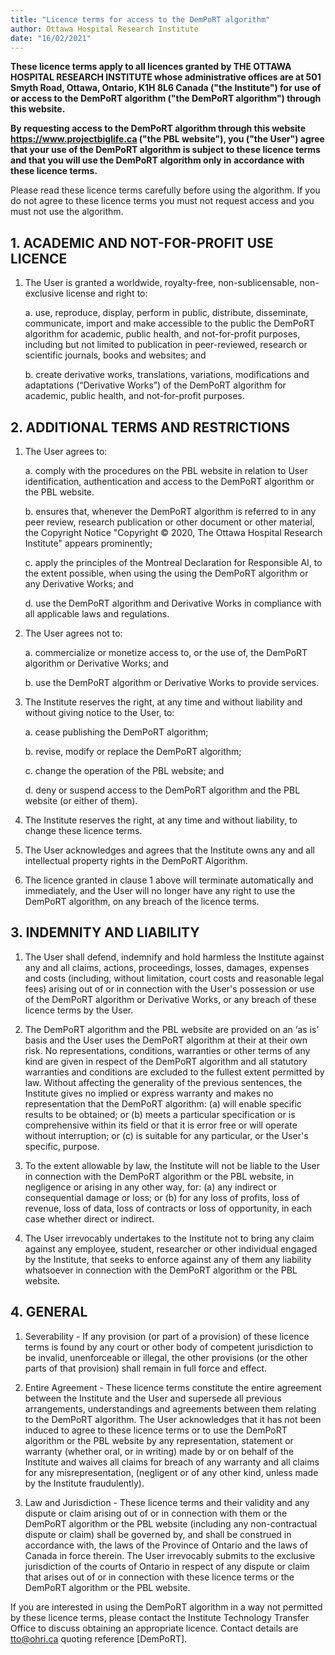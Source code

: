 ```yaml
---
title: "Licence terms for access to the DemPoRT algorithm"
author: Ottawa Hospital Research Institute
date: "16/02/2021"
---
```


**These licence terms apply to all licences granted by THE OTTAWA HOSPITAL RESEARCH INSTITUTE whose administrative offices are at 501 Smyth Road, Ottawa, Ontario, K1H 8L6 Canada ("the Institute") for use of or access to the DemPoRT algorithm ("the DemPoRT algorithm") through this website.**

**By requesting access to the DemPoRT algorithm through this website https://www.projectbiglife.ca ("the PBL website"), you ("the User") agree that your use of the DemPoRT algorithm is subject to these licence terms and that you will use the DemPoRT algorithm only in accordance with these licence terms.**

Please read these licence terms carefully before using the algorithm. If you do not agree to these licence terms you must not request access and you must not use the algorithm.

## 1. ACADEMIC AND NOT-FOR-PROFIT USE LICENCE

1. The User is granted a worldwide, royalty-free, non-sublicensable, non-exclusive license and right to:

   a. use, reproduce, display, perform in public, distribute, disseminate, communicate, import and make accessible to the public the DemPoRT algorithm for academic, public health, and not-for-profit purposes, including but not limited to publication in peer-reviewed, research or scientific journals, books and websites; and

   b. create derivative works, translations, variations, modifications and adaptations (“Derivative Works”) of the DemPoRT algorithm for academic, public health, and not-for-profit purposes.

## 2. ADDITIONAL TERMS AND RESTRICTIONS

1. The User agrees to:

   a. comply with the procedures on the PBL website in relation to User identification, authentication and access to the DemPoRT algorithm or the PBL website.

   b. ensures that, whenever the DemPoRT algorithm is referred to in any peer review, research publication or other document or other material, the Copyright Notice "Copyright © 2020, The Ottawa Hospital Research Institute" appears prominently;

   c. apply the principles of the Montreal Declaration for Responsible AI, to the extent possible, when using the using the DemPoRT algorithm or any Derivative Works; and

   d. use the DemPoRT algorithm and Derivative Works in compliance with all applicable laws and regulations.

2. The User agrees not to:

   a. commercialize or monetize access to, or the use of, the DemPoRT algorithm or Derivative Works; and

   b. use the DemPoRT algorithm or Derivative Works to provide services.

3. The Institute reserves the right, at any time and without liability and without giving notice to the User, to:

   a. cease publishing the DemPoRT algorithm;

   b. revise, modify or replace the DemPoRT algorithm;

   c. change the operation of the PBL website; and

   d. deny or suspend access to the DemPoRT algorithm and the PBL website (or either of them).

4. The Institute reserves the right, at any time and without liability, to change these licence terms.

5. The User acknowledges and agrees that the Institute owns any and all intellectual property rights in the DemPoRT Algorithm.

6. The licence granted in clause 1 above will terminate automatically and immediately, and the User will no longer have any right to use the DemPoRT algorithm, on any breach of the licence terms.

## 3. INDEMNITY AND LIABILITY

1. The User shall defend, indemnify and hold harmless the Institute against any and all claims, actions, proceedings, losses, damages, expenses and costs (including, without limitation, court costs and reasonable legal fees) arising out of or in connection with the User's possession or use of the DemPoRT algorithm or Derivative Works, or any breach of these licence terms by the User.

2. The DemPoRT algorithm and the PBL website are provided on an ‘as is’ basis and the User uses the DemPoRT algorithm at their at their own risk. No representations, conditions, warranties or other terms of any kind are given in respect of the DemPoRT algorithm and all statutory warranties and conditions are excluded to the fullest extent permitted by law. Without affecting the generality of the previous sentences, the Institute gives no implied or express warranty and makes no representation that the DemPoRT algorithm: (a) will enable specific results to be obtained; or (b) meets a particular specification or is comprehensive within its field or that it is error free or will operate without interruption; or (c) is suitable for any particular, or the User's specific, purpose.

3. To the extent allowable by law, the Institute will not be liable to the User in connection with the DemPoRT algorithm or the PBL website, in negligence or arising in any other way, for: (a) any indirect or consequential damage or loss; or (b) for any loss of profits, loss of revenue, loss of data, loss of contracts or loss of opportunity, in each case whether direct or indirect.

4. The User irrevocably undertakes to the Institute not to bring any claim against any employee, student, researcher or other individual engaged by the Institute, that seeks to enforce against any of them any liability whatsoever in connection with the DemPoRT algorithm or the PBL website.

## 4. GENERAL

1. Severability - If any provision (or part of a provision) of these licence terms is found by any court or other body of competent jurisdiction to be invalid, unenforceable or illegal, the other provisions (or the other parts of that provision) shall remain in full force and effect.

2. Entire Agreement - These licence terms constitute the entire agreement between the Institute and the User and supersede all previous arrangements, understandings and agreements between them relating to the DemPoRT algorithm. The User acknowledges that it has not been induced to agree to these licence terms or to use the DemPoRT algorithm or the PBL website by any representation, statement or warranty (whether oral, or in writing) made by or on behalf of the Institute and waives all claims for breach of any warranty and all claims for any misrepresentation, (negligent or of any other kind, unless made by the Institute fraudulently).

3. Law and Jurisdiction - These licence terms and their validity and any dispute or claim arising out of or in connection with them or the DemPoRT algorithm or the PBL website (including any non-contractual dispute or claim) shall be governed by, and shall be construed in accordance with, the laws of the Province of Ontario and the laws of Canada in force therein. The User irrevocably submits to the exclusive jurisdiction of the courts of Ontario in respect of any dispute or claim that arises out of or in connection with these licence terms or the DemPoRT algorithm or the PBL website.

If you are interested in using the DemPoRT algorithm in a way not permitted by these licence terms, please contact the Institute Technology Transfer Office to discuss obtaining an appropriate licence. Contact details are tto@ohri.ca quoting reference [DemPoRT].
